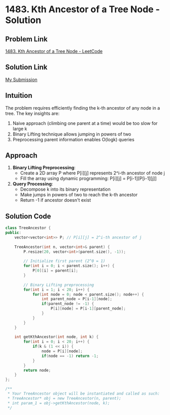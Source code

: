 # 1483. Kth Ancestor of a Tree Node - Solution

## Problem Link
[1483. Kth Ancestor of a Tree Node - LeetCode](https://leetcode.com/problems/kth-ancestor-of-a-tree-node/)

## Solution Link
[My Submission](https://leetcode.com/problems/kth-ancestor-of-a-tree-node/submissions/1641504582)

## Intuition
The problem requires efficiently finding the k-th ancestor of any node in a tree. The key insights are:
1. Naive approach (climbing one parent at a time) would be too slow for large k
2. Binary Lifting technique allows jumping in powers of two
3. Preprocessing parent information enables O(logk) queries

## Approach
1. **Binary Lifting Preprocessing**:
   - Create a 2D array P where P[i][j] represents 2^i-th ancestor of node j
   - Fill the array using dynamic programming: P[i][j] = P[i-1][P[i-1][j]]
2. **Query Processing**:
   - Decompose k into its binary representation
   - Make jumps in powers of two to reach the k-th ancestor
   - Return -1 if ancestor doesn't exist

## Solution Code
```cpp
class TreeAncestor {
public:
    vector<vector<int>> P; // P[i][j] = 2^i-th ancestor of j
    
    TreeAncestor(int n, vector<int>& parent) {
        P.resize(20, vector<int>(parent.size(), -1));
        
        // Initialize first parent (2^0 = 1)
        for(int i = 0; i < parent.size(); i++) {
            P[0][i] = parent[i];
        }
        
        // Binary Lifting preprocessing
        for(int i = 1; i < 20; i++) {
            for(int node = 0; node < parent.size(); node++) {
                int parent_node = P[i-1][node];
                if(parent_node != -1) {
                    P[i][node] = P[i-1][parent_node];
                }
            }
        }
    }
    
    int getKthAncestor(int node, int k) {
        for(int i = 0; i < 20; i++) {
            if(k & (1 << i)) {
                node = P[i][node];
                if(node == -1) return -1;
            }
        }
        return node;
    }
};

/**
 * Your TreeAncestor object will be instantiated and called as such:
 * TreeAncestor* obj = new TreeAncestor(n, parent);
 * int param_1 = obj->getKthAncestor(node, k);
 */

